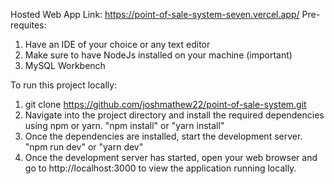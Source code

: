 Hosted Web App Link: https://point-of-sale-system-seven.vercel.app/
Pre-requites:
1. Have an IDE of your choice or any text editor
2. Make sure to have NodeJs installed on your machine (important)
3. MySQL Workbench

To run this project locally:
1. git clone https://github.com/joshmathew22/point-of-sale-system.git
2. Navigate into the project directory and install the required dependencies using npm or yarn. "npm install" or "yarn install"
3. Once the dependencies are installed, start the development server. "npm run dev" or "yarn dev"
4. Once the development server has started, open your web browser and go to http://localhost:3000 to view the application running locally.
